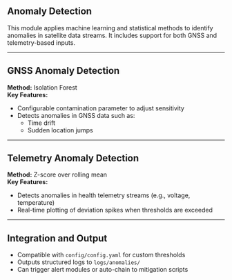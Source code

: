 ## Anomaly Detection

This module applies machine learning and statistical methods to identify anomalies in satellite data streams. It includes support for both GNSS and telemetry-based inputs.

---

## GNSS Anomaly Detection

**Method:** Isolation Forest  
**Key Features:**
- Configurable contamination parameter to adjust sensitivity
- Detects anomalies in GNSS data such as:
  - Time drift
  - Sudden location jumps

---

## Telemetry Anomaly Detection

**Method:** Z-score over rolling mean  
**Key Features:**
- Detects anomalies in health telemetry streams (e.g., voltage, temperature)
- Real-time plotting of deviation spikes when thresholds are exceeded

---

## Integration and Output

- Compatible with `config/config.yaml` for custom thresholds
- Outputs structured logs to `logs/anomalies/`
- Can trigger alert modules or auto-chain to mitigation scripts
